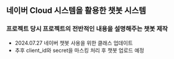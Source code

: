 ## 네이버 Cloud 시스템을 활용한 챗봇 시스템
### 프로젝트 당시 프로젝트의 전반적인 내용을 설명해주는 챗봇 제작

- 2024.07.27 네이버 챗봇 사용을 위한 클래스 업데이트
- 추후 client_id와 secret을 마스킹 처리 후 챗봇 업로드 예정
